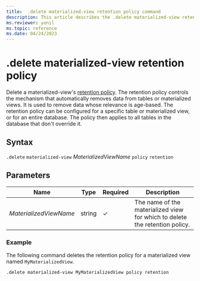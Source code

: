 ```yaml
---
title:  .delete materialized-view retention policy command
description: This article describes the .delete materialized-view retention policy command in Azure Data Explorer.
ms.reviewer: yonil
ms.topic: reference
ms.date: 04/24/2023
---
```

# .delete materialized-view retention policy

Delete a materialized-view's [retention policy](retentionpolicy.md). The retention policy controls the mechanism that automatically removes data from tables or materialized views. It is used to remove data whose relevance is age-based. The retention policy can be configured for a specific table or materialized view, or for an entire database. The policy then applies to all tables in the database that don't override it.

## Syntax

`.delete` `materialized-view` *MaterializedViewName* `policy` `retention`

## Parameters

|Name|Type|Required|Description|
|--|--|--|--|
|*MaterializedViewName*|string|&check;|The name of the materialized view for which to delete the retention policy.|

### Example

The following command deletes the retention policy for a materialized view named `MyMaterializedView`.

```kusto
.delete materialized-view MyMaterializedView policy retention
```
